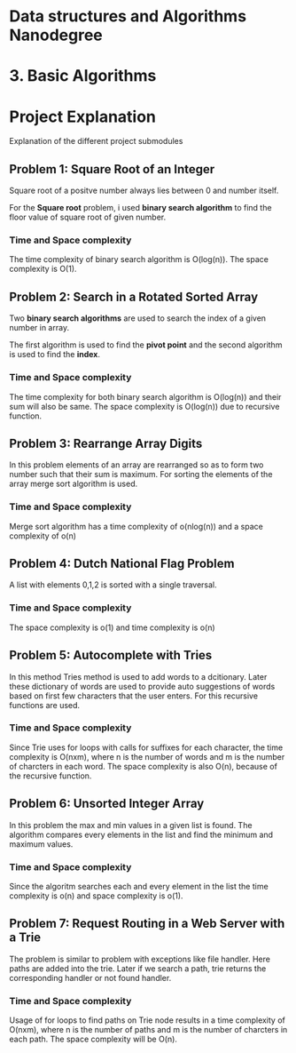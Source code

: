 # Data structures and Algorithms Nanodegree

# 3. Basic Algorithms

# Project Explanation
Explanation of the different project submodules

## Problem 1: Square Root of an Integer
Square root of a positve number always lies between 0 and number itself.

For the __Square root__ problem, i used __binary search algorithm__ to find the floor value of square root of given number.

### Time and Space complexity

The time complexity of binary search algorithm is O(log(n)). The space complexity is O(1).

## Problem 2: Search in a Rotated Sorted Array
Two __binary search algorithms__ are used to search the index of a given number in array.

The first algorithm is used to find the __pivot point__ and the second algorithm is used to find the __index__.

### Time and Space complexity
The time complexity for both binary search algorithm is O(log(n)) and their sum will also be same. The space complexity is O(log(n)) due to recursive function.

## Problem 3: Rearrange Array Digits

In this problem elements of an array are rearranged so as to form two number such that their sum is maximum. For sorting the elements of the array merge sort algorithm is used.

### Time and Space complexity
Merge sort algorithm has a time complexity of o(nlog(n)) and a space complexity of o(n)

## Problem 4: Dutch National Flag Problem
A list with elements 0,1,2 is sorted with a single traversal.

### Time and Space complexity
The space complexity is o(1) and time complexity is o(n)

## Problem 5: Autocomplete with Tries
In this method Tries method is used to add words to a dcitionary. Later these dictionary of words are used to provide auto suggestions of words based on first few characters that the user enters. For this recursive functions are used.

### Time and Space complexity
Since Trie uses for loops with calls for suffixes for each character, the time complexity is O(nxm), where n is the number of words and m is the number of charcters in each word. The space complexity is also O(n), because of the recursive function. 

## Problem 6: Unsorted Integer Array

In this problem the max and min values in a given list is found. The algorithm compares every elements in the list and find the minimum and maximum values.

### Time and Space complexity
Since the algoritm searches each and every element in the list the time complexity is o(n) and space complexity is o(1).

## Problem 7: Request Routing in a Web Server with a Trie
The problem is similar to problem with exceptions like file handler. Here paths are added into the trie. Later if we search a path, trie returns the corresponding handler or not found handler.

### Time and Space complexity
Usage of for loops to find paths on Trie node results in a time complexity of O(nxm), where n is the number of paths and m is the number of charcters in each path. The space complexity will be O(n).

